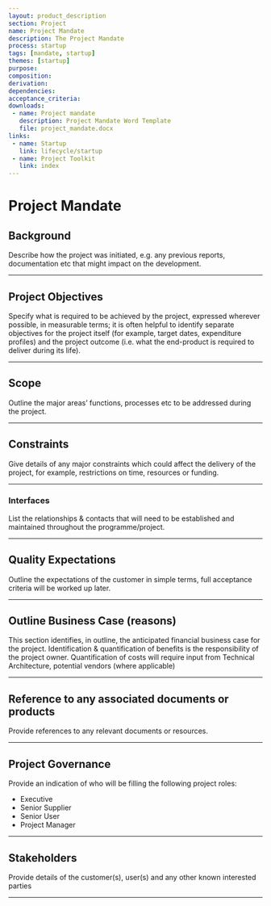```yaml
---
layout: product_description
section: Project
name: Project Mandate
description: The Project Mandate
process: startup
tags: [mandate, startup]
themes: [startup]
purpose:
composition:
derivation:
dependencies:
acceptance_criteria:
downloads: 
 - name: Project mandate
   description: Project Mandate Word Template
   file: project_mandate.docx
links:
 - name: Startup
   link: lifecycle/startup
 - name: Project Toolkit
   link: index
---
```


# Project Mandate

## Background

Describe how the project was initiated, e.g. any previous reports, documentation etc that might impact on the development.

---

## Project Objectives

Specify what is required to be achieved by the project, expressed wherever possible, in measurable terms; it is often helpful to identify separate objectives for the project itself (for example, target dates, expenditure profiles) and the project outcome (i.e. what the end-product is required to deliver during its life).

---

## Scope

Outline the major areas’ functions, processes etc to be addressed during the project.

---

## Constraints

Give details of any major constraints which could affect the delivery of the project, for example, restrictions on time, resources or funding.

---

### Interfaces

List the relationships & contacts that will need to be established and maintained throughout the programme/project.

---

## Quality Expectations

Outline the expectations of the customer in simple terms, full acceptance criteria will be worked up later.

---

## Outline Business Case (reasons)

This section identifies, in outline, the anticipated financial business case for the project. Identification & quantification of benefits is the responsibility of the project owner. Quantification of costs will require input from Technical Architecture, potential vendors (where applicable)

---

## Reference to any associated documents or products

Provide references to any relevant documents or resources.

---

## Project Governance

Provide an indication of who will be filling the following project roles:

* Executive
* Senior Supplier
* Senior User
* Project Manager

---

## Stakeholders

Provide details of the customer(s), user(s) and any other known interested parties

---
